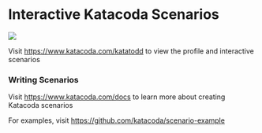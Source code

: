 # Interactive Katacoda Scenarios

[![](http://shields.katacoda.com/katacoda/katatodd/count.svg)](https://www.katacoda.com/katatodd "Get your profile on Katacoda.com")

Visit https://www.katacoda.com/katatodd to view the profile and interactive scenarios

### Writing Scenarios
Visit https://www.katacoda.com/docs to learn more about creating Katacoda scenarios

For examples, visit https://github.com/katacoda/scenario-example
